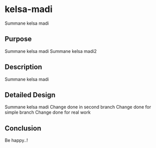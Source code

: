 # kelsa-madi
Summane kelsa madi

## Purpose
Summane kelsa madi
Summane kelsa madi2

## Description
Summane kelsa madi

## Detailed Design
Summane kelsa madi
Change done in second branch
Change done for simple branch
Change done for real work

## Conclusion
Be happy..!
